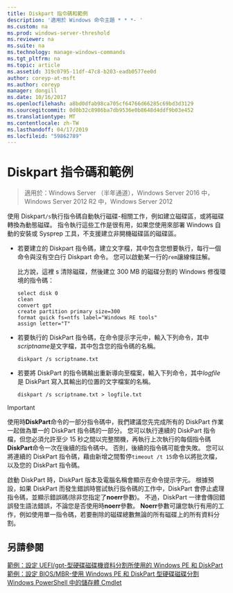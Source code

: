 ```yaml
---
title: Diskpart 指令碼和範例
description: '適用於 Windows 命令主題 * * *- '
ms.custom: na
ms.prod: windows-server-threshold
ms.reviewer: na
ms.suite: na
ms.technology: manage-windows-commands
ms.tgt_pltfrm: na
ms.topic: article
ms.assetid: 319c0795-11df-47c8-b203-eadb0577ee0d
author: coreyp-at-msft
ms.author: coreyp
manager: dongill
ms.date: 10/16/2017
ms.openlocfilehash: a8bd0dfab98ca705cf64766d66285c69bd3d3129
ms.sourcegitcommit: 0d0b32c8986ba7db9536e0b8648d4ddf9b03e452
ms.translationtype: MT
ms.contentlocale: zh-TW
ms.lasthandoff: 04/17/2019
ms.locfileid: "59862789"
---
```

# <a name="diskpart-scripts-and-examples"></a>Diskpart 指令碼和範例

>適用於：Windows Server （半年通道），Windows Server 2016 中，Windows Server 2012 R2 中，Windows Server 2012

使用 Diskpart`/s`執行指令碼自動執行磁碟\-相關工作，例如建立磁碟區，或將磁碟轉換為動態磁碟。 指令執行這些工作是很有用，如果您使用來部署 Windows 自動的安裝或 Sysprep 工具，不支援建立非開機磁碟區的磁碟區。  
  
-   若要建立的 Diskpart 指令碼，建立文字檔，其中包含您想要執行，每行一個命令與沒有空白行 Diskpart 命令。 您可以啟動某一行的`rem`讓線條註解。  
  
    比方說，這裡 s 清除磁碟，然後建立 300 MB 的磁碟分割的 Windows 修復環境的指令碼：  
  
    ```  
    select disk 0  
    clean  
    convert gpt  
    create partition primary size=300  
    format quick fs=ntfs label="Windows RE tools"  
    assign letter="T"  
    ```  
  
-   若要執行的 DiskPart 指令碼，在命令提示字元中，輸入下列命令，其中*scriptname*是文字檔，其中包含您的指令碼的名稱。  
  
    ```  
    diskpart /s scriptname.txt  
    ```  
  
-   若要將 DiskPart 的指令碼輸出重新導向至檔案，輸入下列命令，其中*logfile*是 DiskPart 寫入其輸出的位置的文字檔案的名稱。  
  
    ```  
    diskpart /s scriptname.txt > logfile.txt  
    ```  
  
> [!IMPORTANT]  
> 使用時**DiskPart**命令的一部分指令碼中，我們建議您先完成所有的 DiskPart 作業一起做為單一的 DiskPart 指令碼的一部分。 您可以執行連續的 DiskPart 指令檔，但您必須允許至少 15 秒之間以完整關機，再執行上次執行的每個指令碼**DiskPart**命令一次在後續的指令碼中。 否則，後續的指令碼可能會失敗。 您可以將連續的 DiskPart 指令碼，藉由新增之間暫停`timeout /t 15`命令以將批次檔，以及您的 DiskPart 指令碼。  
  
啟動 DiskPart 時，DiskPart 版本及電腦名稱會顯示在命令提示字元。 根據預設，如果 DiskPart 而發生錯誤時嘗試執行指令碼的工作中，DiskPart 會停止處理指令碼，並顯示錯誤碼\(除非您指定了**noerr**參數\)。 不過，DiskPart 一律會傳回錯誤發生語法錯誤，不論您是否使用時**noerr**參數。 **Noerr**參數可讓您執行有用的工作，例如使用單一指令碼，若要刪除的磁碟總數無論的所有磁碟上的所有資料分割。  
  
## <a name="see-also"></a>另請參閱  
[範例：設定 UEFI\/gpt\-型硬碟磁碟機資料分割所使用的 Windows PE 和 DiskPart](https://technet.microsoft.com/library/hh825686.aspx)  
[範例：設定 BIOS\/MBR\-使用 Windows PE 和 DiskPart 型硬碟磁碟分割](https://technet.microsoft.com/library/hh825677.aspx)  
[Windows PowerShell 中的儲存體 Cmdlet](https://technet.microsoft.com/library/hh848705.aspx)  
  

